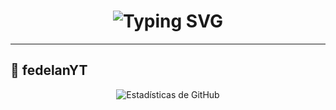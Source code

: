 
<h1 align="center">
  <img src="https://readme-typing-svg.herokuapp.com?font=Fira+Code&size=40&pause=500&color=00F7FF&center=true&vCenter=true&width=500&lines=👑+¡HOLA,+SOY+FedelanYT!+🔥" alt="Typing SVG">
</h1>

---

## 👑 **fedelanYT**

<p align="center">
  <img src="https://github-readme-stats.vercel.app/api?username=fedelanYT&repo=fedelanYT&show_icons=true&theme=radical&hide_border=true" alt="Estadísticas de GitHub">
